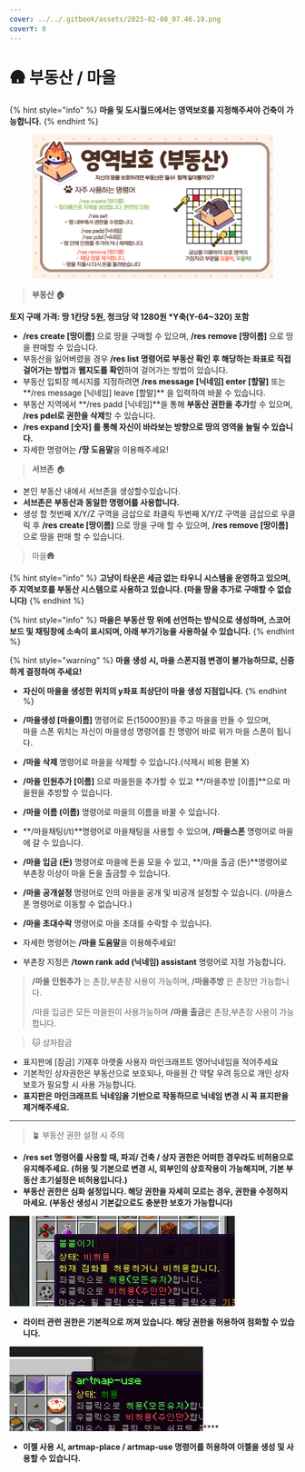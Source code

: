 ```yaml
---
cover: ../../.gitbook/assets/2023-02-08_07.46.19.png
coverY: 0
---
```


# 🛖 부동산 / 마을

{% hint style="info" %}
**마을 및 도시월드에서는 영역보호를 지정해주셔야 건축이 가능합니다.**
{% endhint %}

<figure><img src="../../.gitbook/assets/image (172).png" alt=""><figcaption></figcaption></figure>

> **부동산 🏠**

**토지 구매 가격: 땅 1칸당 5원, 청크당 약 1280원 **<mark style="color:green;">**\*Y축(Y-64\~320) 포함**</mark>

* **/res create \[땅이름]** 으로 땅을 구매할 수 있으며, **/res remove \[땅이름]** 으로 땅을 판매할 수 있습니다.&#x20;
* 부동산을 잃어버렸을 경우 **/res list 명령어로 부동산 확인 후 해당하는 좌표로 직접 걸어가는 방법**과 **웹지도를 확인**하여 걸어가는 방법이 있습니다.
* 부동산 입퇴장 메시지를 지정하려면 **/res message \[닉네임] enter  \[할말]** 또는**/res message \[닉네임] leave   \[할말]** 을 입력하여 바꿀 수 있습니다.
* 부동산 지역에서 **/res padd \[닉네임]**을 통해 **부동산 권한을** **추가**할 수 있으며, **/res pdel로 권한을 삭제**할 수 있습니다.
* **/res expand \[숫자] 를 통해 자신이 바라보는 방향으로 땅의 영역을 늘릴 수 있습니다.**
* 자세한 명령어는 **/땅 도움말**을 이용해주세요!



> **서브존** 🏠

* 본인  부동산 내에서 서브존을 생성할수있습니다.
* **서브존은 부동산과 동일한 명령어를 사용합니다.**
* 생성 할 첫번째   X/Y/Z 구역을 금삽으로 좌클릭 두번째 X/Y/Z 구역을 금삽으로 우클릭 후 **/res create \[땅이름]** 으로 땅을 구매 할 수 있으며, **/res remove \[땅이름]** 으로 땅을 판매 할 수 있습니다.



> &#x20;마을🛖

{% hint style="info" %}
**고냥이 타운은 세금 없는 타우니 시스템을 운영하고 있으며, 주 지역보호를 부동산 시스템으로 사용하고 있습니다. (마을 땅을 추가로 구매할 수 없습니다)**&#x20;
{% endhint %}

{% hint style="info" %}
**마을은 부동산 땅 위에 선언하는 방식으로 생성하며, 스코어보드 및 채팅창에 소속이 표시되며, 아래 부가기능을 사용하실 수 있습니다.**
{% endhint %}

{% hint style="warning" %}
**마을 생성 시, 마을 스폰지점 변경이 불가능하므로, 신중하게 결정하여 주세요!**

* **자신이 마을을 생성한 위치의 y좌표 최상단이 마을 생성 지점입니다.**&#x20;
{% endhint %}

* **/마을생성 \[마을이름]** 명령어로 돈(15000원)을 주고 마을을 만들 수 있으며,\
  마을 스폰 위치는 자신이 마을생성 명령어를 친 명령어 바로 위가 마을 스폰이 됩니다.
* **/마을 삭제** 명령어로 마을을 삭제할 수 있습니다.(삭제시 비용 환불 X)
* &#x20;**/마을 인원추가 \[이름]** 으로 마을원을 추가할 수 있고 **/마을추방 \[이름]**으로 마을원을 추방할 수 있습니다.
* **/마을 이름 (이름)** 명령어로 마을의 이름을 바꿀 수 있습니다.
* **/마을채팅(/t)**명령어로 마을채팅을 사용할 수 있으며, **/마을스폰** 명령어로 마을에 갈 수 있습니다.
* **/마을 입금 (돈)** 명령어로 마을에 돈을 모을 수 있고, **/마을 출금 (돈)**명령어로 부촌장 이상이 마을 돈을 출금할 수 있습니다.
* **/마을 공개설정** 명령어로  인의 마을을 공개 및 비공개 설정할 수 있습니다. (/마을스폰 명령어로 이동할 수 없습니다.)
* **/마을 초대수락** 명령어로 마을 초대를 수락할 수 있습니다.&#x20;
* 자세한 명령어는 **/마을 도움말**을 이용해주세요!
* 부촌장 지정은 **/town rank add (닉네임) assistant** 명령어로 지정 가능합니다.

> **/마을 인원추가** 는 촌장,부촌장 사용이 가능하며, **/마을추방** 은 촌장만 가능합니다.
>
> /마을 입금은 모든 마을원이 사용가능하며 **/마을 출금**은 촌장,부촌장 사용이 가능합니다.



> 🐱 상자잠금&#x20;

* 표지판에 \[잠금] 기재후 아랫줄 사용자 마인크래프트 영어닉네임을 적어주세요
* 기본적인 상자권한은 부동산으로 보호되나, 마을원 간 약탈 우려 등으로 개인 상자 보호가 필요할 시 사용 가능합니다.
* **표지판은 마인크래프트 닉네임을 기반으로 작동하므로 닉네임 변경 시 꼭 표지판을 제거해주세요.**

****

> 🪴 부동산 권한 설정 시 주의

* **/res set 명령어를 사용할 때, 파괴/ 건축 / 상자 권한은 어떠한 경우라도 비허용으로 유지해주세요. (허용 및 기본으로 변경 시, 외부인의 상호작용이 가능해지며, 기본 부동산  초기설정은 비허용입니다.)**&#x20;
* **부동산 권한은 심화 설정입니다. 해당 권한을 자세히 모르는 경우, 권한을 수정하지 마세요.  (부동산 생성시 기본값으로도 충분한 보호가 가능합니다)**&#x20;

![](<../../.gitbook/assets/image (37).png>)

* **라이터 관련 권한은 기본적으로 꺼져 있습니다.   해당 권한을 허용하여 점화할 수 있습니다.**

![](<../../.gitbook/assets/image (98).png>)****

* **이젤 사용 시, artmap-place / artmap-use 명령어를 허용하여 이젤을 생성 및 사용할 수 있습니다.**

